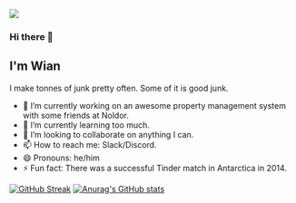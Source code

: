 ![](https://komarev.com/ghpvc/?username=wian-lloyd)

### Hi there 👋

## I'm Wian
I make tonnes of junk pretty often.
Some of it is good junk.

- 🔭 I’m currently working on an awesome property management system with some friends at Noldor.
- 🌱 I’m currently learning too much.
- 👯 I’m looking to collaborate on anything I can.
- 📫 How to reach me: Slack/Discord.
- 😄 Pronouns: he/him
- ⚡ Fun fact: There was a successful Tinder match in Antarctica in 2014.

[![GitHub Streak](https://streak-stats.demolab.com/?user=wian-lloyd&theme=dark)](https://git.io/streak-stats)
[![Anurag's GitHub stats](https://github-readme-stats.vercel.app/api?username=wian-lloyd&show_icons=true&theme=dark)](https://github.com/anuraghazra/github-readme-stats)


<!--
**wian-lloyd/wian-lloyd** is a ✨ _special_ ✨ repository because its `README.md` (this file) appears on your GitHub profile.

Here are some ideas to get you started:

- 🔭 I’m currently working on ...
- 🌱 I’m currently learning ...
- 👯 I’m looking to collaborate on ...
- 🤔 I’m looking for help with ...
- 💬 Ask me about ...
- 📫 How to reach me: ...
- 😄 Pronouns: ...
- ⚡ Fun fact: ...
-->
